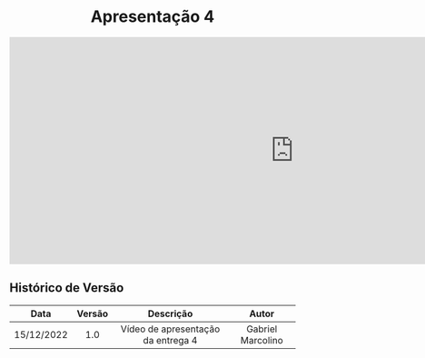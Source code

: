 <h1 align="center">Apresentação 4</h1>

<iframe width="1000vw" height="400vh" src="https://youtube.com/embed/t9z2TodWPXs" title="YouTube video player" frameborder="0" allow="accelerometer; autoplay; clipboard-write; encrypted-media; gyroscope; picture-in-picture" allowfullscreen></iframe> 

## Histórico de Versão

|    Data    | Versão |             Descrição              |       Autor       |
| :--------: | :----: | :--------------------------------: | :---------------: |
| 15/12/2022 |  1.0   | Vídeo de apresentação da entrega 4 | Gabriel Marcolino |

